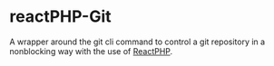 # reactPHP-Git

A wrapper around the git cli command to control a git repository in a nonblocking way with the use of [ReactPHP](https://github.com/reactphp).
